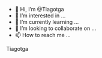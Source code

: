 - 👋 Hi, I’m @Tiagotga
- 👀 I’m interested in ...
- 🌱 I’m currently learning ...
- 💞️ I’m looking to collaborate on ...
- 📫 How to reach me ...

<!---
Tiagotga/Tiagotga is a ✨ special ✨ repository because its `README.md` (this file) appears on your GitHub profile.
You can click the Preview link to take a look at your changes.
--->
Tiagotga
